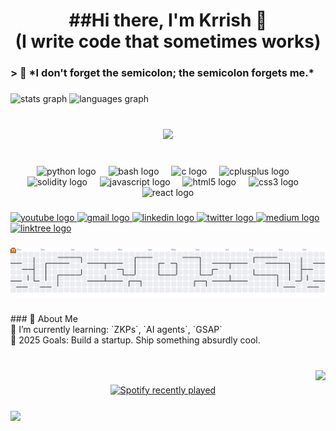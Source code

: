 <h1 align="center">##Hi there, I'm Krrish 👾<br>(I write code that sometimes works)</h1>

###

<h3 align="left">> 🧠 *I don't forget the semicolon; the semicolon forgets me.*</h3>

###

<div align="left">
  <img src="https://github-readme-stats.vercel.app/api?username=theskepticgeek&hide_title=false&hide_rank=false&show_icons=true&include_all_commits=true&count_private=true&disable_animations=false&theme=dracula&locale=en&hide_border=false" height="150" alt="stats graph"  />
  <img src="https://github-readme-stats.vercel.app/api/top-langs?username=theskepticgeek&locale=en&hide_title=false&layout=compact&card_width=320&langs_count=5&theme=dracula&hide_border=false" height="130" alt="languages graph"  />
</div>

###

<br clear="both">

<div align="center">
  <img src="https://profile-counter.glitch.me/theskepticgeek/count.svg?"  />
</div>

###

<br clear="both">

<div align="center">
  <img src="https://cdn.jsdelivr.net/gh/devicons/devicon/icons/python/python-original.svg" height="30" alt="python logo"  />
  <img width="12" />
  <img src="https://cdn.jsdelivr.net/gh/devicons/devicon/icons/bash/bash-original.svg" height="30" alt="bash logo"  />
  <img width="12" />
  <img src="https://cdn.jsdelivr.net/gh/devicons/devicon/icons/c/c-original.svg" height="30" alt="c logo"  />
  <img width="12" />
  <img src="https://cdn.jsdelivr.net/gh/devicons/devicon/icons/cplusplus/cplusplus-original.svg" height="30" alt="cplusplus logo"  />
  <img width="12" />
  <img src="https://cdn.jsdelivr.net/gh/devicons/devicon/icons/solidity/solidity-original.svg" height="30" alt="solidity logo"  />
  <img width="12" />
  <img src="https://cdn.jsdelivr.net/gh/devicons/devicon/icons/javascript/javascript-original.svg" height="30" alt="javascript logo"  />
  <img width="12" />
  <img src="https://cdn.jsdelivr.net/gh/devicons/devicon/icons/html5/html5-original.svg" height="30" alt="html5 logo"  />
  <img width="12" />
  <img src="https://cdn.jsdelivr.net/gh/devicons/devicon/icons/css3/css3-original.svg" height="30" alt="css3 logo"  />
  <img width="12" />
  <img src="https://cdn.jsdelivr.net/gh/devicons/devicon/icons/react/react-original.svg" height="30" alt="react logo"  />
</div>

###

<div align="left">
  <a href="https://www.youtube.com/@krriiiiishd" target="_blank">
    <img src="https://img.shields.io/static/v1?message=Youtube&logo=youtube&label=&color=FF0000&logoColor=white&labelColor=&style=for-the-badge" height="35" alt="youtube logo"  />
  </a>
  <a href="https://mail.google.com/mail/u/0/#inbox?compose=CllgCJTMXlRwDnJMFrzvDpfFldQBLgzsnLBjhGbczsGpbDsQBvJLbZgkFJXkqClkdjVQXZKXdwg" target="_blank">
    <img src="https://img.shields.io/static/v1?message=Gmail&logo=gmail&label=&color=D14836&logoColor=white&labelColor=&style=for-the-badge" height="35" alt="gmail logo"  />
  </a>
  <a href="https://linkedin.com/in/krrishdubey/" target="_blank">
    <img src="https://img.shields.io/static/v1?message=LinkedIn&logo=linkedin&label=&color=0077B5&logoColor=white&labelColor=&style=for-the-badge" height="35" alt="linkedin logo"  />
  </a>
  <a href="https://x.com/noskepticgeek" target="_blank">
    <img src="https://img.shields.io/static/v1?message=Twitter&logo=twitter&label=&color=1DA1F2&logoColor=white&labelColor=&style=for-the-badge" height="35" alt="twitter logo"  />
  </a>
  <a href="https://medium.com/@krrishdubey12" target="_blank">
    <img src="https://img.shields.io/static/v1?message=Medium&logo=medium&label=&color=12100E&logoColor=white&labelColor=&style=for-the-badge" height="35" alt="medium logo"  />
  </a>
  <a href="https://linktr.ee/krrishdubey" target="_blank">
    <img src="https://img.shields.io/static/v1?message=Linktree&logo=linktree&label=&color=1de9b6&logoColor=white&labelColor=&style=for-the-badge" height="35" alt="linktree logo"  />
  </a>
</div>

###

<picture>
  <source media="(prefers-color-scheme: dark)" srcset="https://raw.githubusercontent.com/theskepticgeek/theskepticgeek/output/pacman-contribution-graph-dark.svg">
  <source media="(prefers-color-scheme: light)" srcset="https://raw.githubusercontent.com/theskepticgeek/theskepticgeek/output/pacman-contribution-graph.svg">
  <img alt="pacman contribution graph" src="https://raw.githubusercontent.com/theskepticgeek/theskepticgeek/output/pacman-contribution-graph.svg">
</picture>

###

<p align="left">
### 🚀 About Me  <br>🌱 I’m currently learning: `ZKPs`, `AI agents`, `GSAP`  <br>🎯 2025 Goals: Build a startup. Ship something absurdly cool.
</p>

###

<br clear="both">

<img align="right" height="200" src="https://media2.giphy.com/media/v1.Y2lkPTc5MGI3NjExaWo2Nm41cWg1MDZ5YXY1NTNnems1cnVkeWlqanU0eml2OTF4MXc0NiZlcD12MV9naWZzX3NlYXJjaCZjdD1n/3o7qDQ4kcSD1PLM3BK/200.webp"  />

###

<div align="center">
  <a href="https://open.spotify.com/user/313ttwcci54p7woswgj2cfgiklsq">
    <img src="https://spotify-recently-played-readme.vercel.app/api?user=313ttwcci54p7woswgj2cfgiklsq&count=5&unique=true" alt="Spotify recently played"  />
  </a>
</div>

###

<img align="center" height="400" src="https://i.pinimg.com/600x315/f2/38/cf/f238cfeaa8a70e1862c479aa1b9d599e.jpg"  />

###
